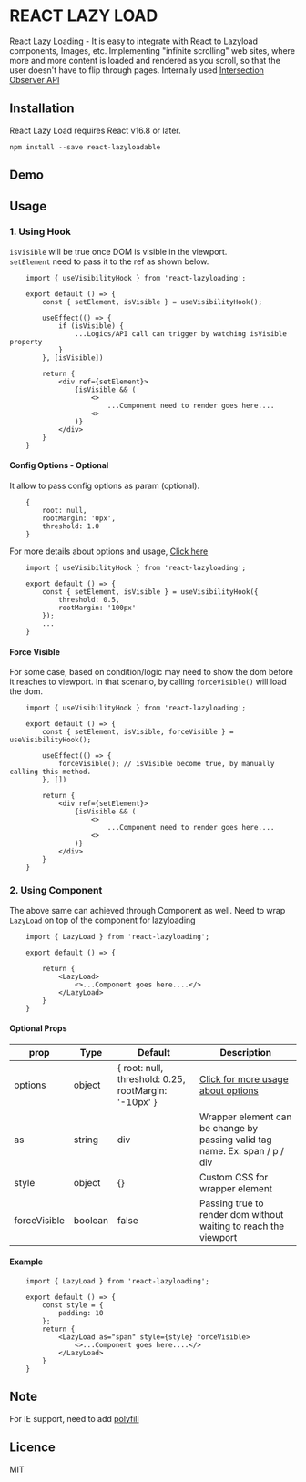 # REACT LAZY LOAD 
React Lazy Loading - It is easy to integrate with React to Lazyload components, Images, etc. Implementing "infinite scrolling" web sites, where more and more content is loaded and rendered as you scroll, so that the user doesn't have to flip through pages. Internally used [Intersection Observer API](https://developer.mozilla.org/en-US/docs/Web/API/Intersection_Observer_API)

## Installation

React Lazy Load requires React v16.8 or later.
```
npm install --save react-lazyloadable
```

## Demo


## Usage
### 1. Using Hook
```isVisible``` will be true once DOM is visible in the viewport.  
```setElement``` need to pass it to the ref as shown below.  
```
    import { useVisibilityHook } from 'react-lazyloading';

    export default () => {
        const { setElement, isVisible } = useVisibilityHook();

        useEffect(() => {
            if (isVisible) {
                ...Logics/API call can trigger by watching isVisible property
            }
        }, [isVisible])

        return {
            <div ref={setElement}>
                {isVisible && (
                    <>
                        ...Component need to render goes here....
                    <>
                )}
            </div>
        }
    }
```

#### Config Options - Optional

It allow to pass config options as param (optional). 

```
    {
        root: null,
        rootMargin: '0px',
        threshold: 1.0
    }
```

For more details about options and usage, [Click here](https://developer.mozilla.org/en-US/docs/Web/API/Intersection_Observer_API#Intersection_observer_concepts_and_usage) 

```
    import { useVisibilityHook } from 'react-lazyloading';

    export default () => {
        const { setElement, isVisible } = useVisibilityHook({
            threshold: 0.5,
            rootMargin: '100px'
        });
        ...
    }
```

#### Force Visible

For some case, based on condition/logic may need to show the dom before it reaches to viewport. In that scenario, by calling ```forceVisible()``` will load the dom.

```
    import { useVisibilityHook } from 'react-lazyloading';

    export default () => {
        const { setElement, isVisible, forceVisible } = useVisibilityHook();

        useEffect(() => {
            forceVisible(); // isVisible become true, by manually calling this method.
        }, [])
        
        return {
            <div ref={setElement}>
                {isVisible && (
                    <>
                        ...Component need to render goes here....
                    <>
                )}
            </div>
        }
    }
```

### 2. Using Component

The above same can achieved through Component as well. Need to wrap ```LazyLoad``` on top of the component for lazyloading

```
    import { LazyLoad } from 'react-lazyloading';

    export default () => {
        
        return {
            <LazyLoad>
                <>...Component goes here....</>
            </LazyLoad>
        }
    }
```

#### Optional Props
| prop        | Type | Default  | Description |
| ------------- |-----| -----| ----------- |
| options      | object | { root: null, threshold: 0.25, rootMargin: '-10px' } | [Click for more usage about options](https://developer.mozilla.org/en-US/docs/Web/API/Intersection_Observer_API#Intersection_observer_concepts_and_usage)|
| as     | string      |   div | Wrapper element can be change by passing valid tag name. Ex: span / p / div |
| style | object     |    {} | Custom CSS for wrapper element|
| forceVisible | boolean     |    false | Passing true to render dom without waiting to reach the viewport|

#### Example

```
    import { LazyLoad } from 'react-lazyloading';

    export default () => {
        const style = {
            padding: 10
        };
        return {
            <LazyLoad as="span" style={style} forceVisible>
                <>...Component goes here....</>
            </LazyLoad>
        }
    }
```

## Note
For IE support, need to add [polyfill](https://github.com/w3c/IntersectionObserver/tree/master/polyfill)

## Licence
MIT
